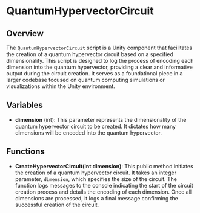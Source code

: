 # QuantumHypervectorCircuit

## Overview
The `QuantumHypervectorCircuit` script is a Unity component that facilitates the creation of a quantum hypervector circuit based on a specified dimensionality. This script is designed to log the process of encoding each dimension into the quantum hypervector, providing a clear and informative output during the circuit creation. It serves as a foundational piece in a larger codebase focused on quantum computing simulations or visualizations within the Unity environment.

## Variables
- **dimension** (int): This parameter represents the dimensionality of the quantum hypervector circuit to be created. It dictates how many dimensions will be encoded into the quantum hypervector.

## Functions
- **CreateHypervectorCircuit(int dimension)**: This public method initiates the creation of a quantum hypervector circuit. It takes an integer parameter, `dimension`, which specifies the size of the circuit. The function logs messages to the console indicating the start of the circuit creation process and details the encoding of each dimension. Once all dimensions are processed, it logs a final message confirming the successful creation of the circuit.